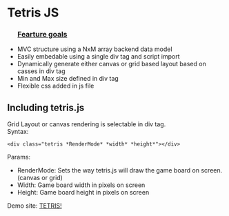 <h1>Tetris JS</h1>

<ul><h3><u>Fearture goals</u></h3>
	<li>MVC structure using a NxM array backend data model</li>
	<li>Easily embedable using a single div tag and script import</li>
	<li>Dynamically generate either canvas or grid based layout based on casses in div tag</li>
	<li>Min and Max size defined in div tag</li>
	<li>Flexible css added in js file</li>

</ul>

## Including tetris.js
Grid Layout or canvas rendering is selectable in div tag.<br />
Syntax: 
```
<div class="tetris *RenderMode* *width* *height*"></div>
```
Params: 
- RenderMode: Sets the way tetris.js will draw the game board on screen. (canvas or grid)
- Width: Game board width in pixels on screen
- Height: Game board height in pixels on screen
	
Demo site: <a href="https://wisetorsk.github.io/StartIT3/Uke7/Tetris/tetrisJS_TestPage.html">TETRIS!</a>